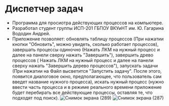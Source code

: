 # Диспетчер задач
* Программа для просиотра действующих процессов на компьютере.
* Разработал студент группы ИСП-201 ГБПОУ ВКУиНТ им. Ю. Гагарина Вододин Андрей.
* Приложение позволяет: обновлять таблицу процессов (При нажатии кнопки "Обновить", можно увидеть, сколько работает процессов), завершать процессы одиночно (Нажать ЛКМ
на нужный процесс и далее на панели сверху нажать "Завершить"), завершить древо процессов ( Нажать ЛКМ на нужный процесс и далее на панели сверху нажать "Завершить
дерево процессов"), запускать задачи (При нажатии на Файл высветится "Запустить задачу". После этого, появится диалоговое окно, предполагающее, что пользователь сам
введет название нужного процесса), искать нужный процесс (нужно ввести часть процесса и в режиме реального времени приложение будет перебирать все действующие процессы,
оставляя те, что подходят под поиск).
![Снимок экрана (289)](https://user-images.githubusercontent.com/115162334/206796024-a39e6138-5718-4cfd-be3d-56be4c5e4c29.png)
![Снимок экрана (287)](https://user-images.githubusercontent.com/115162334/206796071-d343232b-dc0d-4b9a-aa1f-410f83f41a15.png)
